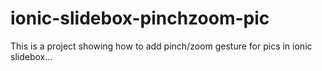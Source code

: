 # ionic-slidebox-pinchzoom-pic

This is a project showing how to add pinch/zoom gesture for pics in ionic slidebox...
